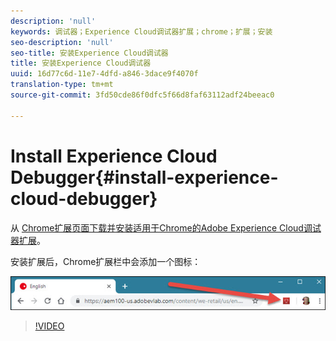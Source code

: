 ```yaml
---
description: 'null'
keywords: 调试器；Experience Cloud调试器扩展；chrome；扩展；安装
seo-description: 'null'
seo-title: 安装Experience Cloud调试器
title: 安装Experience Cloud调试器
uuid: 16d77c6d-11e7-4dfd-a846-3dace9f4070f
translation-type: tm+mt
source-git-commit: 3fd50cde86f0dfc5f66d8faf63112adf24beeac0

---
```



# Install Experience Cloud Debugger{#install-experience-cloud-debugger}

从 [Chrome扩展页面下载并安装适用于Chrome的Adobe Experience Cloud调试器扩展](https://chrome.google.com/webstore/detail/adobe-experience-cloud-de/ocdmogmohccmeicdhlhhgepeaijenapj)。

安装扩展后，Chrome扩展栏中会添加一个图标：

![](assets/start-icon.jpg)

>[!VIDEO](https://video.tv.adobe.com/v/23114t2/?captions=chi_hans)
